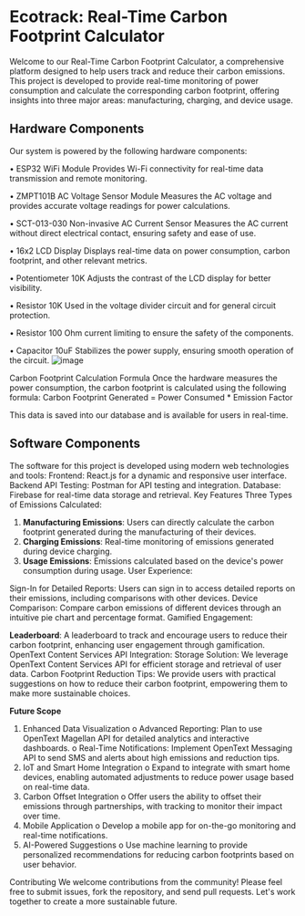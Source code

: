 # Ecotrack: Real-Time Carbon Footprint Calculator #
Welcome to our Real-Time Carbon Footprint Calculator, a comprehensive platform designed to help users track and reduce their carbon emissions. This project is developed to provide real-time monitoring of power consumption and calculate the corresponding carbon footprint, offering insights into three major areas: manufacturing, charging, and device usage.

## Hardware Components ##
Our system is powered by the following hardware components:

•	ESP32 WiFi Module 
Provides Wi-Fi connectivity for real-time data transmission and remote monitoring.

•	ZMPT101B AC Voltage Sensor Module 
Measures the AC voltage and provides accurate voltage readings for power calculations.

•	SCT-013-030 Non-invasive AC Current Sensor 
Measures the AC current without direct electrical contact, ensuring safety and ease of use.

•	16x2 LCD Display 
Displays real-time data on power consumption, carbon footprint, and other relevant metrics.

•	Potentiometer 10K 
Adjusts the contrast of the LCD display for better visibility.

•	Resistor 10K
Used in the voltage divider circuit and for general circuit protection.

•	Resistor 100 Ohm 
current limiting to ensure the safety of the components.

•	Capacitor 10uF 
Stabilizes the power supply, ensuring smooth operation of the circuit.
![image](https://github.com/user-attachments/assets/8333eb81-3b07-486a-9432-db628da2605f)

 
Carbon Footprint Calculation Formula
Once the hardware measures the power consumption, the carbon footprint is calculated using the following formula:
Carbon Footprint Generated = Power Consumed * Emission Factor

This data is saved into our database and is available for users in real-time.
## Software Components ##
The software for this project is developed using modern web technologies and tools:
Frontend: React.js for a dynamic and responsive user interface.
Backend API Testing: Postman for API testing and integration.
Database: Firebase for real-time data storage and retrieval.
Key Features
Three Types of Emissions Calculated:
1.	**Manufacturing Emissions**: Users can directly calculate the carbon footprint generated during the manufacturing of their devices.
2.	**Charging Emissions**: Real-time monitoring of emissions generated during device charging.
3.	**Usage Emissions**: Emissions calculated based on the device's power consumption during usage.
User Experience:

Sign-In for Detailed Reports: Users can sign in to access detailed reports on their emissions, including comparisons with other devices.
Device Comparison: Compare carbon emissions of different devices through an intuitive pie chart and percentage format.
Gamified Engagement:

**Leaderboard**: A leaderboard to track and encourage users to reduce their carbon footprint, enhancing user engagement through gamification.
OpenText Content Services API Integration:
Storage Solution: We leverage OpenText Content Services API for efficient storage and retrieval of user data.
Carbon Footprint Reduction Tips:
We provide users with practical suggestions on how to reduce their carbon footprint, empowering them to make more sustainable choices.

**Future Scope**
1.	Enhanced Data Visualization
o	Advanced Reporting: Plan to use OpenText Magellan API for detailed analytics and interactive dashboards.
o	Real-Time Notifications: Implement OpenText Messaging API to send SMS and alerts about high emissions and reduction tips.
2.	IoT and Smart Home Integration
o	Expand to integrate with smart home devices, enabling automated adjustments to reduce power usage based on real-time data.
3.	Carbon Offset Integration
o	Offer users the ability to offset their emissions through partnerships, with tracking to monitor their impact over time.
4.	Mobile Application
o	Develop a mobile app for on-the-go monitoring and real-time notifications.
5.	AI-Powered Suggestions
o	Use machine learning to provide personalized recommendations for reducing carbon footprints based on user behavior.

Contributing
We welcome contributions from the community! Please feel free to submit issues, fork the repository, and send pull requests. Let's work together to create a more sustainable future.




